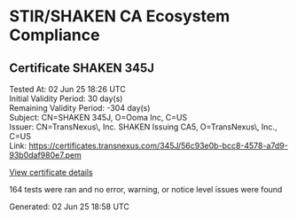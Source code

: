 # STIR/SHAKEN CA Ecosystem Compliance

## Certificate SHAKEN 345J

Tested At: 02 Jun 25 18:26 UTC\
Initial Validity Period: 30 day(s)\
Remaining Validity Period: -304 day(s)\
Subject: CN=SHAKEN 345J, O=Ooma Inc, C=US\
Issuer: CN=TransNexus\\, Inc. SHAKEN Issuing CA5, O=TransNexus\\, Inc., C=US\
Link: https://certificates.transnexus.com/345J/56c93e0b-bcc8-4578-a7d9-93b0daf980e7.pem

[View certificate details](https://x509.io/?cert=MIICyDCCAm6gAwIBAgIQUc8qYRNdmJFKZP9Z60lbgTAKBggqhkjOPQQDAjBWMQswCQYDVQQGEwJVUzEZMBcGA1UEChMQVHJhbnNOZXh1cywgSW5jLjEsMCoGA1UEAxMjVHJhbnNOZXh1cywgSW5jLiBTSEFLRU4gSXNzdWluZyBDQTUwHhcNMjQwNzAzMDM1NTE3WhcNMjQwODAyMDM1NTE2WjA2MQswCQYDVQQGEwJVUzERMA8GA1UEChMIT29tYSBJbmMxFDASBgNVBAMTC1NIQUtFTiAzNDVKMFkwEwYHKoZIzj0CAQYIKoZIzj0DAQcDQgAETDX0r6mJUexuuVBoCn8DAiHhlvko7GFPih8YLGPmmTZjIeGZjTlaZMX1TPTzh3%2BG4bn6IREnSzZ3UqasTk1cX6OCATwwggE4MAwGA1UdEwEB%2FwQCMAAwDgYDVR0PAQH%2FBAQDAgeAMB0GA1UdDgQWBBSTCQlnKeKjN5H1R6miU9cwycPr0DAfBgNVHSMEGDAWgBTaALOH%2BII%2Fv7oiomRjtfYvzI51yjAXBgNVHSAEEDAOMAwGCmCGSAGG%2FwkBAQQwgaYGA1UdHwSBnjCBmzCBmKA6oDiGNmh0dHBzOi8vYXV0aGVudGljYXRlLWFwaS5pY29uZWN0aXYuY29tL2Rvd25sb2FkL3YxL2NybKJapFgwVjEUMBIGA1UEBwwLQnJpZGdld2F0ZXIxCzAJBgNVBAgMAk5KMRMwEQYDVQQDDApTVEktUEEgQ1JMMQswCQYDVQQGEwJVUzEPMA0GA1UECgwGU1RJLVBBMBYGCCsGAQUFBwEaBAowCKAGFgQzNDVKMAoGCCqGSM49BAMCA0gAMEUCIQCNqtQeUIXs777ioh4H5pFc1juci9nuYUl1uO1s0jdsWAIgTQCdBFLx12WF2Smz9yT3kNpqhb%2FAO6iKKm8T0WuaVgQ%3D)

164 tests were ran and no error, warning, or notice level issues were found


Generated: 02 Jun 25 18:58 UTC
